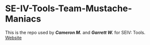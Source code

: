 # SE-IV-Tools-Team-Mustache-Maniacs
This is the repo used by ***Cameron M.*** and ***Garrett W.*** for SEIV: Tools.
[Website](http://project1.eaglesoftwareteam.com/project1/t10/)

